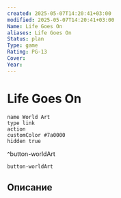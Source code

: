 ```yaml
---
created: 2025-05-07T14:20:41+03:00
modified: 2025-05-07T14:20:41+03:00
Name: Life Goes On
aliases: Life Goes On
Status: plan
Type: game
Rating: PG-13
Cover: 
Year: 
---
```


# Life Goes On




```button
name World Art
type link
action 
customColor #7a0000
hidden true
```
^button-worldArt



`button-worldArt`

## Описание


